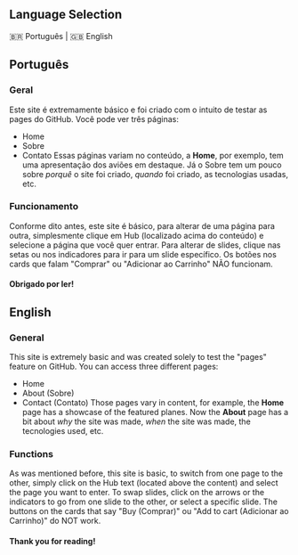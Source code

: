 ## Language Selection
🇧🇷 Português | 🇬🇧 English

## Português
### Geral
Este site é extremamente básico e foi criado com o intuito de testar as pages do GitHub.
Você pode ver três páginas:
- Home
- Sobre
- Contato
Essas páginas variam no conteúdo, a **Home**, por exemplo, tem uma apresentação dos aviões em destaque.
Já o Sobre tem um pouco sobre *porquê* o site foi criado, *quando* foi criado, as tecnologias usadas, etc.

### Funcionamento
Conforme dito antes, este site é básico, para alterar de uma página para outra, simplesmente clique em Hub (localizado acima do conteúdo) e selecione a página que você quer entrar.
Para alterar de slides, clique nas setas ou nos indicadores para ir para um slide específico.
Os botões nos cards que falam "Comprar" ou "Adicionar ao Carrinho" NÃO funcionam.

#### Obrigado por ler!

## English
### General
This site is extremely basic and was created solely to test the "pages" feature on GitHub.
You can access three different pages:
- Home
- About (Sobre)
- Contact (Contato)
Those pages vary in content, for example, the **Home** page has a showcase of the featured planes.
Now the **About** page has a bit about *why* the site was made, *when* the site was made, the tecnologies used, etc.

### Functions
As was mentioned before, this site is basic, to switch from one page to the other, simply click on the Hub text (located above the content) and select the page you want to enter.
To swap slides, click on the arrows or the indicators to go from one slide to the other, or select a specific slide.
The buttons on the cards that say "Buy (Comprar)" ou "Add to cart (Adicionar ao Carrinho)" do NOT work. 

#### Thank you for reading!
